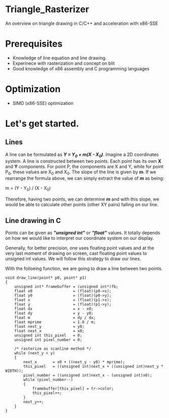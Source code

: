 # Triangle_Rasterizer
An overview on triangle drawing in C/C++ and acceleration with x86-SSE

# Prerequisites
- Knowledge of line equation and line drawing.
- Experinece with rasterization and concept on blit
- Good knowledge of x86 assembly and C programming languages

# Optimization
- SIMD (x86-SSE) optimization 

# Let's get started.
## Lines
A line can be formulated as ***Y = Y<sub>0</sub> + m(X - X<sub>0</sub>)***. Imagine a 2D coordinates system. A line is constructed between two points. Each point has its own **X** and **Y** components. For point P, the components are X and Y, while for point P<sub>0</sub>, these values are X<sub>0</sub> and X<sub>0</sub>. The slope of the line is given by **m**. If we rearrange the formula above, we can simply extract the value of ***m*** as being: 

m = (Y - Y<sub>0</sub>) / (X - X<sub>0</sub>)

Therefore, having two points, we can determine ***m*** and with this slope, we would be able to calculate other points (other XY pairs) falling on our line.

## Line drawing in C
Points can be given as ***"unsigned int"*** or ***"float"*** values. It totally depends on how we would like to interpret our coordinate system on our display.

Generally, for better precision, one uses floating point values and at the very last moment of drawing on screen, cast floating point values to unsigned int values. We will follow this strategy to draw our lines.

With the folloeing function, we are going to draw a line between two points.

    void draw_line(point* p0, point* p1) 
    {
		unsigned int* framebuffer = (unsigned int*)fb;
		float x0                  = (float)(p0->x);
		float y0                  = (float)(p0->y);
		float x                   = (float)(p1->x);
		float y                   = (float)(p1->y);
		float dx                  = x - x0;
		float dy                  = y - y0;
		float m                   = dy / dx;
		float mprime              = 1.0 / m;
		float next_y              = y0;
		float next_x              = x0;
		unsigned int this_pixel   = 0;
		unsigned int pixel_number = 0;
     		
		/* rasterize as scanline method */
		while (next_y < y)
		{
			next_x       = x0 + ((next_y - y0) * mprime);
			this_pixel   = ((unsigned int)next_x + ((unsigned int)next_y * WIDTH));
			pixel_number = ((unsigned int)next_x - (unsigned int)x0);
			while (pixel_number--)
			{
			    framebuffer[this_pixel] = tr->color;
			    this_pixel++;
			}
			next_y++;
		}
    }
